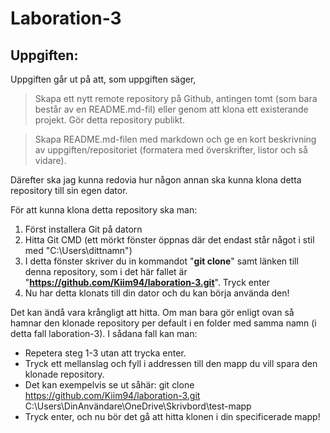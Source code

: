 # Laboration-3
## Uppgiften:
Uppgiften går ut på att, som uppgiften säger,  
>Skapa ett nytt remote repository på Github, antingen tomt (som bara består av en README.md-fil) eller genom att klona ett existerande projekt. Gör detta repository publikt.

> Skapa README.md-filen med markdown och ge en kort beskrivning av uppgiften/repositoriet (formatera med överskrifter, listor och så vidare).

Därefter ska jag kunna redovia hur någon annan ska kunna klona detta repository till sin egen dator.

För att kunna klona detta repository ska man:  
1. Först installera Git på datorn
2. Hitta Git CMD (ett mörkt fönster öppnas där det endast står något i stil med "C:\Users\dittnamn")
3. I detta fönster skriver du in kommandot "**git clone**" samt länken till denna repository, som i det här fallet är "**https://github.com/Kiim94/laboration-3.git**". Tryck enter
4. Nu har detta klonats till din dator och du kan börja använda den!

Det kan ändå vara krångligt att hitta. Om man bara gör enligt ovan så hamnar den klonade repository per default i en folder med samma namn (i detta fall laboration-3). I sådana fall kan man:
* Repetera steg 1-3 utan att trycka enter.
* Tryck ett mellanslag och fyll i addressen till den mapp du vill spara den klonade repository.
 * Det kan exempelvis se ut såhär: git clone https://github.com/Kiim94/laboration-3.git C:\Users\DinAnvändare\OneDrive\Skrivbord\test-mapp
* Tryck enter, och nu bör det gå att hitta klonen i din specificerade mapp!